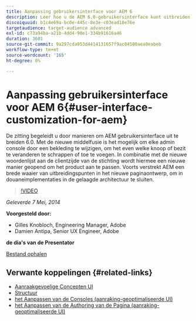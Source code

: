 ```yaml
---
title: Aanpassing gebruikersinterface voor AEM 6
description: Leer hoe u de AEM 6.0-gebruikersinterface kunt uitbreiden. Met de nieuwe middelfusie is het mogelijk om elke admin console door een bekleding te wijzigen, om het even welke knoop of bezit te veranderen te schrappen of toe te voegen.
discoiquuid: b1c4e69a-bc0e-445c-8e3e-c03ead18e76e
targetaudience: target-audience advanced
exl-id: c73a94ba-a21b-4dd4-90e1-334b91616a46
duration: 3601
source-git-commit: 9a297cda953d4414131657f9ac84580aea0eabeb
workflow-type: tm+mt
source-wordcount: '165'
ht-degree: 0%

---
```


# Aanpassing gebruikersinterface voor AEM 6{#user-interface-customization-for-aem}

De zitting begeleidt u door manieren om AEM gebruikersinterface uit te breiden 6.0. Met de nieuwe middelfusie is het mogelijk om elke admin console door een bekleding te wijzigen, om het even welke knoop of bezit te veranderen te schrappen of toe te voegen. In combinatie met de nieuwe woordenlijst aan de clientzijde van de stichting wordt hiermee een nieuwe manier geopend om het product aan te passen. Voorts verstrekt AEM een brede waaier van uitbreidingspunten in het nieuwe paginaontwerp, om in douaneimplementaties in de gelaagde architectuur te sluiten.

>[!VIDEO](https://video.tv.adobe.com/v/19519/?quality=9)

*Geleverde 7 Mei, 2014*

**Voorgesteld door:**

* Gilles Knobloch, Engineering Manager, Adobe
* Damien Antipa, Senior UX Engineer, Adobe

**de dia&#39;s van de Presentator**

[Bestand ophalen](assets/user-interface-customization-for-aem6.pdf)

## Verwante koppelingen {#related-links}

* [ Aanraakgevoelige Concepten UI ](https://docs.adobe.com/docs/en/aem/6-0/develop/the-basics/touch-ui-concepts.html)
* [ Structuur ](https://docs.adobe.com/docs/en/aem/6-0/develop/the-basics/touch-ui-structure.html)
* [ het Aanpassen van de Consoles (aanraking-geoptimaliseerde UI) ](https://docs.adobe.com/docs/en/aem/6-0/develop/extending/customizing-consoles-touch.html)
* [ het Aanpassen van de Authoring van de Pagina (aanraking-geoptimaliseerde UI) ](https://docs.adobe.com/docs/en/aem/6-0/develop/extending/customizing-page-authoring-touch.html)
